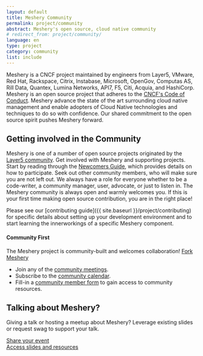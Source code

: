 ```yaml
---
layout: default
title: Meshery Community
permalink: project/community
abstract: Meshery's open source, cloud native community
# redirect_from: project/community/
language: en
type: project
category: community
list: include
---
```


Meshery is a CNCF project maintained by engineers from Layer5, VMware, Red Hat, Rackspace, Citrix, Instabase, Microsoft, OpenGov, Computas AS, Rill Data, Quantex, Lumina Networks, API7, F5, Citi, Acquia, and HashiCorp. Meshery is an open source project that adheres to the [CNCF's Code of Conduct](https://github.com/cncf/foundation/blob/master/code-of-conduct.md). Meshery advance the state of the art surrounding cloud native management and enable adopters of Cloud Native technologies and techniques to do so with confidence. Our shared commitment to the open source spirit pushes Meshery forward.

## Getting involved in the Community

Meshery is one of a number of open source projects originated by the <a href="https://layer5.io/community">Layer5 community</a>. Get involved with Meshery and supporting projects. Start by reading through the [Newcomers Guide](https://layer5.io/community/newcomers), which provides details on how to participate. Seek out other community members, who will make sure you are not left out. We always have a role for everyone whether to be a code-writer, a community manager, user, advocate, or just to listen in. The Meshery community is always open and warmly welcomes you.  If this is your first time making open source contribution, you are in the right place!

Please see our [contributing guide]({{ site.baseurl }}/project/contributing) for specific details about setting up your development environment and to start learning the innerworkings of a specific Meshery component.

#### Community First

The Meshery project is community-built and welcomes collaboration! <a href="https://github.com/meshery/meshery"><i class="fab fa-github"></i> Fork Meshery</a>

* Join any of the [community meetings](https://meshery.io/calendar). 
* Subscribe to the [community calendar](https://meshery.io/calendar).
* Fill-in a <a href="https://meshery.io/newcomers">community member form</a> to gain access to community resources.

## Talking about Meshery?

Giving a talk or hosting a meetup about Meshery? Leverage existing slides or request swag to support your talk.

<div class="wrapper">
    <a href="https://forms.gle/1jqY7HWveSFKCdnD6"><div class="overview">Share your event</div></a>
    <a href="https://meshery.io/newcomers"><div class="overview">Access slides and resources</div></a>
</div>